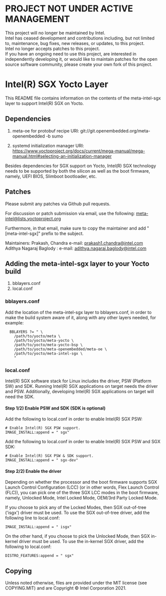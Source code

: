 # PROJECT NOT UNDER ACTIVE MANAGEMENT #  
This project will no longer be maintained by Intel.  
Intel has ceased development and contributions including, but not limited to, maintenance, bug fixes, new releases, or updates, to this project.  
Intel no longer accepts patches to this project.  
 If you have an ongoing need to use this project, are interested in independently developing it, or would like to maintain patches for the open source software community, please create your own fork of this project.  
  
# Intel(R) SGX Yocto Layer

This README file contains information on the contents of the
meta-intel-sgx layer to support Intel(R) SGX on Yocto.

## Dependencies

1) meta-oe for protobuf recipe
URI: git://git.openembedded.org/meta-openembedded -b sumo

2) systemd initialization manager
URI: https://www.yoctoproject.org/docs/current/mega-manual/mega-manual.html#selecting-an-initialization-manager

Besides dependencies for SGX support on Yocto, Intel(R) SGX technology
needs to be supported by both the silicon as well as the boot firmware,
namely, UEFI BIOS, Slimboot bootloader, etc.

## Patches

Please submit any patches via Github pull requests.

For discussion or patch submission via email, use the following:
meta-intel@lists.yoctoproject.org

Furthermore, in that email, make sure to copy the maintainer and add
"[meta-intel-sgx]" prefix to the subject.

Maintainers: Prakash, Chandra e-mail: prakash1.chandra@intel.com  
Adithya Nagaraj Baglody : e-mail: adithya.nagaraj.baglody@intel.com

## Adding the meta-intel-sgx layer to your Yocto build

  1) bblayers.conf
  2) local.conf

### bblayers.conf

Add the location of the meta-intel-sgx layer to bblayers.conf, in
order to make the build system aware of it, along with any other layers
needed, for example:

```
  BBLAYERS ?= " \
    /path/to/yocto/meta \
    /path/to/yocto/meta-yocto \
    /path/to/yocto/meta-yocto-bsp \
    /path/to/yocto/meta-openembedded/meta-oe \
    /path/to/yocto/meta-intel-sgx \
    "
```

### local.conf

Intel(R) SGX software stack for Linux includes the driver, PSW (Platform SW)
and SDK. Running Intel(R) SGX applications on target needs the driver and
PSW. Additionally, developing Intel(R) SGX applications on target will
need the SDK.

#### Step 1/2) Enable PSW and SDK (SDK is optional)

Add the following to local.conf in order to enable Intel(R) SGX PSW:

```
# Enable Intel(R) SGX PSW support.
IMAGE_INSTALL:append = " sgx"
```

Add the following to local.conf in order to enable Intel(R) SGX PSW and
SGX SDK:  

```
# Enable Intel(R) SGX PSW & SDK support.  
IMAGE_INSTALL:append = " sgx-dev"
```

#### Step 2/2) Enable the driver

Depending on whether the processor and the boot firmware supports SGX
Launch Control Configuration (LCC) (or in other words, Flex Launch
Control (FLC)), you can pick one of the three SGX LCC modes in the
boot firmware, namely, Unlocked Mode, Intel Locked Mode, OEM/3rd Party
Locked Mode.

If you choose to pick any of the Locked Modes, then SGX
out-of-tree ('isgx') driver must be used. To use the SGX out-of-tree
driver, add the following line to local.conf:  

```
IMAGE_INSTALL:append = " isgx"
```

On the other hand, if you choose to pick the Unlocked Mode, then SGX
in-kernel driver must be used. To use the in-kernel SGX driver, add the
following to local.conf:

```
DISTRO_FEATURES:append = " sgx"
```

## Copying

Unless noted otherwise, files are provided under the MIT license (see COPYING.MIT)
and are Copyright © Intel Corporation 2021.

